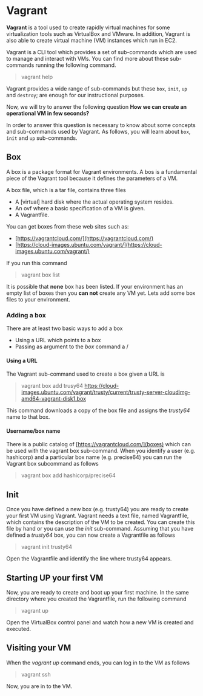 # Vagrant

**Vagrant** is a tool used to create rapidly virtual machines for some virtualization tools such as VirtualBox and VMware. In addition, Vagrant is also able to create virtual machine  (VM) instances which run in EC2.

Vagrant is a CLI tool which provides a set of sub-commands which are used to manage and interact with VMs. 
You can find more about these sub-commands running the following command.

>
> vagrant help
>

Vagrant provides a wide range of sub-commands but these  `box`, `init`, `up` and `destroy`; are enough for our instructional purposes. 

Now, we will try to answer the following question **How we can create an operational VM in few seconds?**

In order to answer this question is necessary to know about some concepts and sub-commands used by Vagrant. 
As follows, you will learn about `box`, `init` and `up` sub-commands.

## Box

A box is a package format for Vagrant environments. 
A bos is a fundamental piece of the Vagrant tool because it defines the parameters of a VM.

A box file, which is a tar file, contains three files

- A [virtual] hard disk where the actual operating system resides.
- An ovf where a basic specification of a VM is given.
- A Vagrantfile.

You can get boxes from these web sites such as:

- [https://vagrantcloud.com/](https://vagrantcloud.com/)
- [https://cloud-images.ubuntu.com/vagrant/](https://cloud-images.ubuntu.com/vagrant/)

If you run this command

>
> vagrant box list
>

It is possible that **none** box has been listed.
If your environment has an empty list of boxes then you **can not** create any VM yet.
Lets add some box files to your environment.

### Adding a box

There are at least two basic ways to add a box 

- Using a URL which points to a box 
- Passing as argument to the *box* command a <username>/<box name>

#### Using a URL

The Vagrant sub-command used to create a box given a URL is

>
> vagrant box add trusy64 https://cloud-images.ubuntu.com/vagrant/trusty/current/trusty-server-cloudimg-amd64-vagrant-disk1.box
>

This command downloads a copy of the box file and assigns the *trusty64* name to that box.

#### Username/box name

There is a public catalog of [https://vagrantcloud.com/](boxes) which can be used with the vagrant box sub-command.
When you identify a user (e.g. hashicorp) and a particular box name (e.g. precise64) you can run the Vagrant box subcommand as follows

>
> vagrant box add hashicorp/precise64
>

## Init

Once you have defined a new box (e.g. trusty64) you are ready to create your first VM using Vagrant. 
Vagrant needs a text file, named Vagrantfile, which contains the description of the VM to be created. 
You can create this file by hand or you can use the *init* sub-command.
Assuming that you have defined a *trusty64* box, you can now create a Vagrantfile as follows

>
> vagrant init trusty64
>

Open the Vagrantfile and identify the line where trusty64 appears.

## Starting UP your first VM

Now, you are ready to create and boot up your first machine.
In the same directory where you created the Vagrantfile, run the following command

>
> vagrant up
>

Open the VirtualBox control panel and watch how a new VM is created and executed.

## Visiting your VM

When the *vagrant up* command ends, you can log in to the VM as follows

>
> vagrant ssh
>

Now, you are in to the VM.

